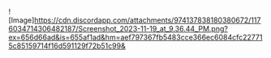 ![Image]https://cdn.discordapp.com/attachments/974137838180380672/1176034714306482187/Screenshot_2023-11-19_at_9.36.44_PM.png?ex=656d66ad&is=655af1ad&hm=aef797367fb5483cce366ec6084cfc227715c85159714f16d591129f72b51c99&
